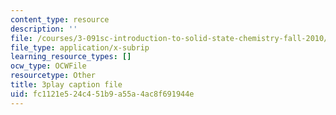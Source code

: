 ```yaml
---
content_type: resource
description: ''
file: /courses/3-091sc-introduction-to-solid-state-chemistry-fall-2010/fc1121e524c451b9a55a4ac8f691944e_KlI1duF4K9o.vtt
file_type: application/x-subrip
learning_resource_types: []
ocw_type: OCWFile
resourcetype: Other
title: 3play caption file
uid: fc1121e5-24c4-51b9-a55a-4ac8f691944e
---
```

